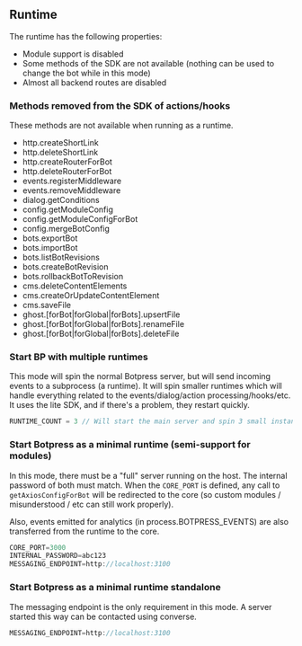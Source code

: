 ## Runtime

The runtime has the following properties:

- Module support is disabled
- Some methods of the SDK are not available (nothing can be used to change the bot while in this mode)
- Almost all backend routes are disabled

### Methods removed from the SDK of actions/hooks

These methods are not available when running as a runtime.

- http.createShortLink
- http.deleteShortLink
- http.createRouterForBot
- http.deleteRouterForBot
- events.registerMiddleware
- events.removeMiddleware
- dialog.getConditions
- config.getModuleConfig
- config.getModuleConfigForBot
- config.mergeBotConfig
- bots.exportBot
- bots.importBot
- bots.listBotRevisions
- bots.createBotRevision
- bots.rollbackBotToRevision
- cms.deleteContentElements
- cms.createOrUpdateContentElement
- cms.saveFile
- ghost.[forBot|forGlobal|forBots].upsertFile
- ghost.[forBot|forGlobal|forBots].renameFile
- ghost.[forBot|forGlobal|forBots].deleteFile

### Start BP with multiple runtimes

This mode will spin the normal Botpress server, but will send incoming events to a subprocess (a runtime). It will spin smaller runtimes which will handle everything related to the events/dialog/action processing/hooks/etc. It uses the lite SDK, and if there's a problem, they restart quickly.

```js
RUNTIME_COUNT = 3 // Will start the main server and spin 3 small instance for the runtime
```

### Start Botpress as a minimal runtime (semi-support for modules)

In this mode, there must be a "full" server running on the host. The internal password of both must match. When the `CORE_PORT` is defined, any call to `getAxiosConfigForBot` will be redirected to the core (so custom modules / misunderstood / etc can still work properly).

Also, events emitted for analytics (in process.BOTPRESS_EVENTS) are also transferred from the runtime to the core.

```js
CORE_PORT=3000
INTERNAL_PASSWORD=abc123
MESSAGING_ENDPOINT=http://localhost:3100
```

### Start Botpress as a minimal runtime standalone

The messaging endpoint is the only requirement in this mode. A server started this way can be contacted using converse.

```js
MESSAGING_ENDPOINT=http://localhost:3100
```
